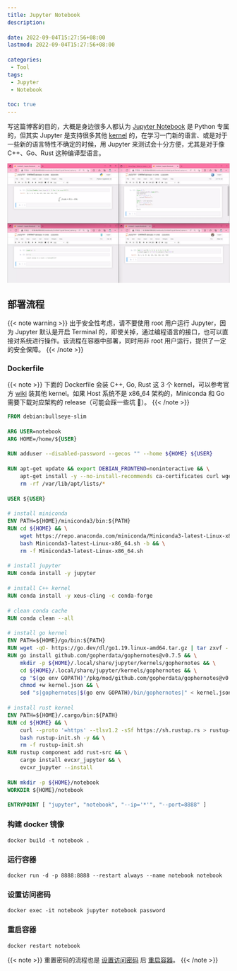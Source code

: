 ```yaml
---
title: Jupyter Notebook
description: 

date: 2022-09-04T15:27:56+08:00
lastmod: 2022-09-04T15:27:56+08:00

categories:
 - Tool
tags:
 - Jupyter
 - Notebook

toc: true
---
```


写这篇博客的目的，大概是身边很多人都认为 [Jupyter Notebook](https://jupyter.org/) 是 Python 专属的，但其实 Jupyter 是支持很多其他 [kernel](https://github.com/jupyter/jupyter/wiki/Jupyter-kernels) 的，在学习一门新的语言、或是对于一些新的语言特性不确定的时候，用 Jupyter 来测试会十分方便，尤其是对于像 C++、Go、Rust 这种编译型语言。

![jupyter-example](jupyter-example.webp)

## 部署流程

{{< note warning >}}
出于安全性考虑，请不要使用 root 用户运行 Jupyter，因为 Jupyter 默认是开启 Terminal 的，即使关掉，通过编程语言的接口，也可以直接对系统进行操作。该流程在容器中部署，同时用非 root 用户运行，提供了一定的安全保障。
{{< /note >}}

### Dockerfile

{{< note >}}
下面的 Dockerfile 会装 C++, Go, Rust 这 3 个 kernel，可以参考官方 [wiki](https://github.com/jupyter/jupyter/wiki/Jupyter-kernels) 装其他 kernel。如果 Host 系统不是 x86_64 架构的，Miniconda 和 Go 需要下载对应架构的 release（可能会踩一些坑 :rofl:）。
{{< /note >}}

```dockerfile
FROM debian:bullseye-slim

ARG USER=notebook
ARG HOME=/home/${USER}

RUN adduser --disabled-password --gecos "" --home ${HOME} ${USER}

RUN apt-get update && export DEBIAN_FRONTEND=noninteractive && \
    apt-get install -y --no-install-recommends ca-certificates curl wget cmake build-essential && \
    rm -rf /var/lib/apt/lists/*

USER ${USER}

# install miniconda
ENV PATH=${HOME}/miniconda3/bin:${PATH}
RUN cd ${HOME} && \
    wget https://repo.anaconda.com/miniconda/Miniconda3-latest-Linux-x86_64.sh && \
    bash Miniconda3-latest-Linux-x86_64.sh -b && \
    rm -f Miniconda3-latest-Linux-x86_64.sh

# install jupyter
RUN conda install -y jupyter

# install C++ kernel
RUN conda install -y xeus-cling -c conda-forge

# clean conda cache
RUN conda clean --all

# install go kernel
ENV PATH=${HOME}/go/bin:${PATH}
RUN wget -qO- https://go.dev/dl/go1.19.linux-amd64.tar.gz | tar zxvf - -C ${HOME}
RUN go install github.com/gopherdata/gophernotes@v0.7.5 && \
    mkdir -p ${HOME}/.local/share/jupyter/kernels/gophernotes && \
    cd ${HOME}/.local/share/jupyter/kernels/gophernotes && \
    cp "$(go env GOPATH)"/pkg/mod/github.com/gopherdata/gophernotes@v0.7.5/kernel/*  ./ && \
    chmod +w kernel.json && \
    sed "s|gophernotes|$(go env GOPATH)/bin/gophernotes|" < kernel.json.in > kernel.json

# install rust kernel
ENV PATH=${HOME}/.cargo/bin:${PATH}
RUN cd ${HOME} && \
    curl --proto '=https' --tlsv1.2 -sSf https://sh.rustup.rs > rustup-init.sh && \
    bash rustup-init.sh -y && \
    rm -f rustup-init.sh
RUN rustup component add rust-src && \
    cargo install evcxr_jupyter && \
    evcxr_jupyter --install

RUN mkdir -p ${HOME}/notebook
WORKDIR ${HOME}/notebook

ENTRYPOINT [ "jupyter", "notebook", "--ip='*'", "--port=8888" ]
```

### 构建 docker 镜像

```shell
docker build -t notebook .
```

### 运行容器

```shell
docker run -d -p 8888:8888 --restart always --name notebook notebook
```

### 设置访问密码

```shell
docker exec -it notebook jupyter notebook password
```

### 重启容器

```shell
docker restart notebook
```

{{< note >}}
重置密码的流程也是 [设置访问密码](#设置访问密码) 后 [重启容器](#重启容器)。
{{< /note >}}
